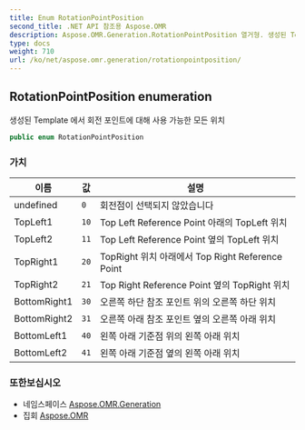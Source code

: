 ```yaml
---
title: Enum RotationPointPosition
second_title: .NET API 참조용 Aspose.OMR
description: Aspose.OMR.Generation.RotationPointPosition 열거형. 생성된 Template 에서 회전 포인트에 대해 사용 가능한 모든 위치
type: docs
weight: 710
url: /ko/net/aspose.omr.generation/rotationpointposition/
---
```

## RotationPointPosition enumeration

생성된 Template 에서 회전 포인트에 대해 사용 가능한 모든 위치

```csharp
public enum RotationPointPosition
```

### 가치

| 이름 | 값 | 설명 |
| --- | --- | --- |
| undefined | `0` | 회전점이 선택되지 않았습니다 |
| TopLeft1 | `10` | Top Left Reference Point 아래의 TopLeft 위치 |
| TopLeft2 | `11` | Top Left Reference Point 옆의 TopLeft 위치 |
| TopRight1 | `20` | TopRight 위치 아래에서 Top Right Reference Point |
| TopRight2 | `21` | Top Right Reference Point 옆의 TopRight 위치 |
| BottomRight1 | `30` | 오른쪽 하단 참조 포인트 위의 오른쪽 하단 위치 |
| BottomRight2 | `31` | 오른쪽 아래 참조 포인트 옆의 오른쪽 아래 위치 |
| BottomLeft1 | `40` | 왼쪽 아래 기준점 위의 왼쪽 아래 위치 |
| BottomLeft2 | `41` | 왼쪽 아래 기준점 옆의 왼쪽 아래 위치 |

### 또한보십시오

* 네임스페이스 [Aspose.OMR.Generation](../../aspose.omr.generation/)
* 집회 [Aspose.OMR](../../)


